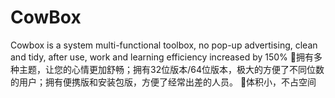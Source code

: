 # CowBox
Cowbox is a system multi-functional toolbox, no pop-up advertising, clean and tidy, after use, work and learning efficiency increased by 150%
📁拥有多种主题，让您的心情更加舒畅；拥有32位版本/64位版本，极大的方便了不同位数的用户；拥有便携版和安装包版，方便了经常出差的人员。
💼体积小，不占空间
